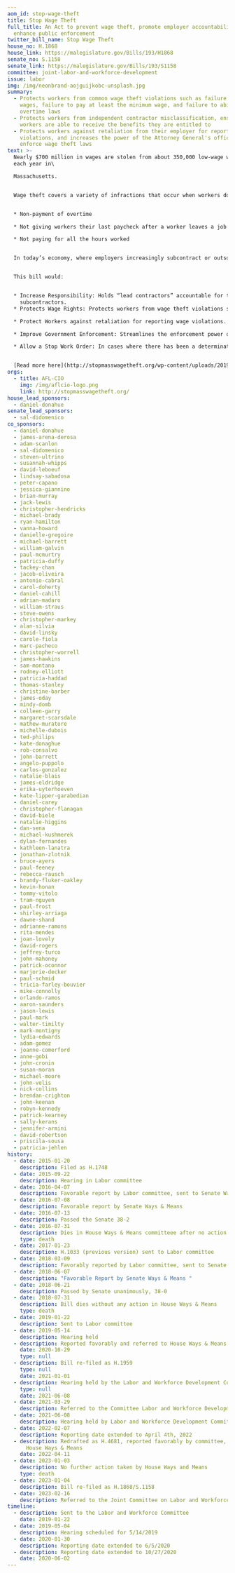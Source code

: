 ```yaml
---
aom_id: stop-wage-theft
title: Stop Wage Theft
full_title: An Act to prevent wage theft, promote employer accountability, and
  enhance public enforcement
twitter_bill_name: Stop Wage Theft
house_no: H.1868
house_link: https://malegislature.gov/Bills/193/H1868
senate_no: S.1158
senate_link: https://malegislature.gov/Bills/193/S1158
committee: joint-labor-and-workforce-development
issue: labor
img: /img/neonbrand-aojguijkobc-unsplash.jpg
summary:
  - Protects workers from common wage theft violations such as failure to pay
    wages, failure to pay at least the minimum wage, and failure to abide by
    overtime laws
  - Protects workers from independent contractor misclassification, ensuring
    workers are able to receive the benefits they are entitled to
  - Protects workers against retaliation from their employer for reporting
    violations, and increases the power of the Attorney General's office to
    enforce wage theft laws
text: >-
  Nearly $700 million in wages are stolen from about 350,000 low-wage workers
  each year in\

  Massachusetts. 


  Wage theft covers a variety of infractions that occur when workers do not receive their legally required or promised wages. Common forms of wage theft are:


  * Non-payment of overtime

  * Not giving workers their last paycheck after a worker leaves a job

  * Not paying for all the hours worked


  In today’s economy, where employers increasingly subcontract or outsource core parts of their business to other companies, wage theft has overwhelmed the capacity of our existing labor laws and enforcement mechanics.


  This bill would: 


  * Increase Responsibility: Holds “lead contractors” accountable for the wage theft violations of their\
    subcontractors.
  * Protects Wage Rights: Protects workers from wage theft violations such as failure to make wage payments; failure to abide by minimum wage, prevailing wage and overtime laws; and independent contractor misclassification.

  * Protect Workers against retaliation for reporting wage violations.

  * Improve Government Enforcement: Streamlines the enforcement power of the Attorney General’s office by allowing it to bring wage theft cases directly to court and seek damages on behalf of workers.

  * Allow a Stop Work Order: In cases where there has been a determination of a wage theft violation, the AG will have the power to issue a “Stop Work Order,” which temporarily halts work until the violation is corrected.


  [Read more here](http://stopmasswagetheft.org/wp-content/uploads/2019/05/wage-theft-fact-sheet-feb-19.pdf).
orgs:
  - title: AFL-CIO
    img: /img/aflcio-logo.png
    link: http://stopmasswagetheft.org/
house_lead_sponsors:
  - daniel-donahue
senate_lead_sponsors:
  - sal-didomenico
co_sponsors:
  - daniel-donahue
  - james-arena-derosa
  - adam-scanlon
  - sal-didomenico
  - steven-ultrino
  - susannah-whipps
  - david-leboeuf
  - lindsay-sabadosa
  - peter-capano
  - jessica-giannino
  - brian-murray
  - jack-lewis
  - christopher-hendricks
  - michael-brady
  - ryan-hamilton
  - vanna-howard
  - danielle-gregoire
  - michael-barrett
  - william-galvin
  - paul-mcmurtry
  - patricia-duffy
  - tackey-chan
  - jacob-oliveira
  - antonio-cabral
  - carol-doherty
  - daniel-cahill
  - adrian-madaro
  - william-straus
  - steve-owens
  - christopher-markey
  - alan-silvia
  - david-linsky
  - carole-fiola
  - marc-pacheco
  - christopher-worrell
  - james-hawkins
  - sam-montano
  - rodney-elliott
  - patricia-haddad
  - thomas-stanley
  - christine-barber
  - james-oday
  - mindy-domb
  - colleen-garry
  - margaret-scarsdale
  - mathew-muratore
  - michelle-dubois
  - ted-philips
  - kate-donaghue
  - rob-consalvo
  - john-barrett
  - angelo-puppolo
  - carlos-gonzalez
  - natalie-blais
  - james-eldridge
  - erika-uyterhoeven
  - kate-lipper-garabedian
  - daniel-carey
  - christopher-flanagan
  - david-biele
  - natalie-higgins
  - dan-sena
  - michael-kushmerek
  - dylan-fernandes
  - kathleen-lanatra
  - jonathan-zlotnik
  - bruce-ayers
  - paul-feeney
  - rebecca-rausch
  - brandy-fluker-oakley
  - kevin-honan
  - tommy-vitolo
  - tram-nguyen
  - paul-frost
  - shirley-arriaga
  - dawne-shand
  - adrianne-ramons
  - rita-mendes
  - joan-lovely
  - david-rogers
  - jeffrey-turco
  - john-mahoney
  - patrick-oconnor
  - marjorie-decker
  - paul-schmid
  - tricia-farley-bouvier
  - mike-connolly
  - orlando-ramos
  - aaron-saunders
  - jason-lewis
  - paul-mark
  - walter-timilty
  - mark-montigny
  - lydia-edwards
  - adam-gomez
  - joanne-comerford
  - anne-gobi
  - john-cronin
  - susan-moran
  - michael-moore
  - john-velis
  - nick-collins
  - brendan-crighton
  - john-keenan
  - robyn-kennedy
  - patrick-kearney
  - sally-kerans
  - jennifer-armini
  - david-robertson
  - priscila-sousa
  - patricia-jehlen
history:
  - date: 2015-01-20
    description: Filed as H.1748
  - date: 2015-09-22
    description: Hearing in Labor committee
  - date: 2016-04-07
    description: Favorable report by Labor committee, sent to Senate Ways & Means
  - date: 2016-07-08
    description: Favorable report by Senate Ways & Means
  - date: 2016-07-13
    description: Passed the Senate 38-2
  - date: 2016-07-31
    description: Dies in House Ways & Means committeee after no action
    type: death
  - date: 2017-01-23
    description: H.1033 (previous version) sent to Labor committee
  - date: 2018-03-09
    description: Favorably reported by Labor committee, sent to Senate Ways & Means
  - date: 2018-06-07
    description: "Favorable Report by Senate Ways & Means "
  - date: 2018-06-21
    description: Passed by Senate unanimously, 38-0
  - date: 2018-07-31
    description: Bill dies without any action in House Ways & Means
    type: death
  - date: 2019-01-22
    description: Sent to Labor committee
  - date: 2019-05-14
    description: Hearing held
  - description: Reported favorably and referred to House Ways & Means
    date: 2020-10-29
    type: null
  - description: Bill re-filed as H.1959
    type: null
    date: 2021-01-01
  - description: Hearing held by the Labor and Workforce Development Committee
    type: null
    date: 2021-06-08
  - date: 2021-03-29
    description: Referred to the Committee Labor and Workforce Development
  - date: 2021-06-08
    description: Hearing held by Labor and Workforce Development Committee
  - date: 2022-02-07
    description: Reporting date extended to April 4th, 2022
  - description: Redrafted as H.4681, reported favorably by committee, referred to
      House Ways & Means
    date: 2022-04-11
  - date: 2023-01-03
    description: No further action taken by House Ways and Means
    type: death
  - date: 2023-01-04
    description: Bill re-filed as H.1868/S.1158
  - date: 2023-02-16
    description: Referred to the Joint Committee on Labor and Workforce Development
timeline:
  - description: Sent to the Labor and Workforce Committee
    date: 2019-01-22
  - date: 2019-05-04
    description: Hearing scheduled for 5/14/2019
  - date: 2020-01-30
    description: Reporting date extended to 6/5/2020
  - description: Reporting date extended to 10/27/2020
    date: 2020-06-02
---
```

